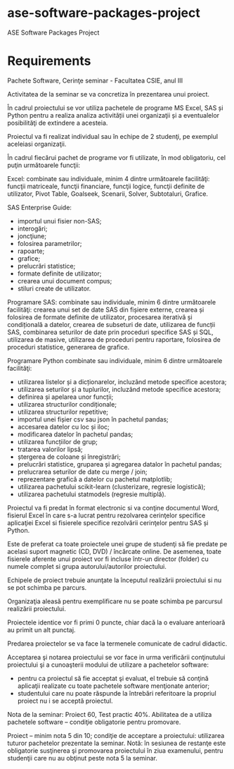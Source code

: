 # ase-software-packages-project
ASE Software Packages Project

# Requirements
Pachete Software, Cerinţe seminar - Facultatea CSIE, anul III

Activitatea de la seminar se va concretiza în prezentarea unui proiect.

În cadrul proiectului se vor utiliza pachetele de programe MS Excel, SAS și Python pentru a realiza analiza activității unei organizaţii și a eventualelor posibilităţi de extindere a acesteia. 

Proiectul va fi realizat individual sau în echipe de 2 studenţi, pe exemplul aceleiasi organizaţii.

În cadrul fiecărui pachet de programe vor fi utilizate, în mod obligatoriu, cel puţin următoarele funcţii:

Excel: combinate sau individuale, minim 4 dintre următoarele facilităţi: funcţii matriceale, funcţii financiare, funcţii logice, funcţii definite de utilizator, Pivot Table, Goalseek, Scenarii, Solver, Subtotaluri, Grafice.

SAS Enterprise Guide:
-	importul unui fisier non-SAS; 
-	interogări;
-	joncţiune;
-	folosirea parametrilor;
-	rapoarte;
-	grafice;
-	prelucrări statistice;
-	formate definite de utilizator;
-	crearea unui document compus;
-	stiluri create de utilizator.

Programare SAS: combinate sau individuale, minim 6 dintre următoarele facilităţi: crearea unui set de date SAS din fișiere externe, crearea și folosirea de formate definite de utilizator, procesarea iterativă și condițională a datelor, crearea de subseturi de date, utilizarea de funcții SAS, combinarea seturilor de date prin proceduri specifice SAS și SQL, utilizarea de masive, utilizarea de proceduri pentru raportare, folosirea de proceduri statistice, generarea de grafice.

Programare Python combinate sau individuale, minim 6 dintre următoarele facilităţi: 
-	utilizarea listelor și a dicționarelor, incluzând metode specifice acestora;
-	utilizarea seturilor și a tuplurilor, incluzând metode specifice acestora;
-	definirea și apelarea unor funcții;
-	utilizarea structurilor condiționale;
-	utilizarea structurilor repetitive;
-	importul unei fișier csv sau json în pachetul pandas;
-	accesarea datelor cu loc și iloc;
-	modificarea datelor în pachetul pandas;
-	utilizarea funcțiilor de grup;
-	tratarea valorilor lipsă;
-	ștergerea de coloane și înregistrări;
-	prelucrări statistice, gruparea și agregarea datalor în pachetul pandas;
-	prelucrarea seturilor de date cu merge / join;
-	reprezentare grafică a datelor cu pachetul matplotlib;
-	utilizarea pachetului scikit-learn (clusterizare, regresie logistică);
-	utilizarea pachetului statmodels (regresie multiplă).

Proiectul va fi predat în format electronic si va conţine documentul Word, fisierul Excel în care s-a lucrat pentru rezolvarea cerinţelor specifice aplicaţiei Excel si fisierele specifice rezolvării cerinţelor pentru SAS și Python.

Este de preferat ca toate proiectele unei grupe de studenţi să fie predate pe acelasi suport magnetic (CD, DVD) / încărcate online. De asemenea, toate fisierele aferente unui proiect vor fi incluse într-un director (folder) cu numele complet si grupa autorului/autorilor proiectului.

Echipele de proiect trebuie anunţate la începutul realizării proiectului si nu se pot schimba pe parcurs.

Organizaţia aleasă pentru exemplificare nu se poate schimba pe parcursul realizării proiectului.

Proiectele identice vor fi primi 0 puncte, chiar dacă la o evaluare anterioară au primit un alt punctaj.

Predarea proiectelor se va face la termenele comunicate de cadrul didactic.

Acceptarea şi notarea proiectului se vor face in urma verificării conţinutului proiectului şi a cunoaşterii modului de utilizare a pachetelor software:
-	pentru ca proiectul să fie acceptat şi evaluat, el trebuie să conţină aplicaţii realizate cu toate pachetele software menţionate anterior;
-	studentului care nu poate răspunde la întrebări referitoare la propriul proiect nu i se acceptă proiectul. 

Nota de la seminar: Proiect 60, Test practic 40%. Abilitatea de a utiliza pachetele software – condiţie obligatorie pentru promovare.

Proiect – minim nota 5 din 10; condiţie de acceptare a proiectului: utilizarea tuturor pachetelor prezentate la seminar. Notă: în sesiunea de restanţe este obligatorie susţinerea şi promovarea proiectului în ziua examenului, pentru studenţii care nu au obţinut peste nota 5 la seminar. 
